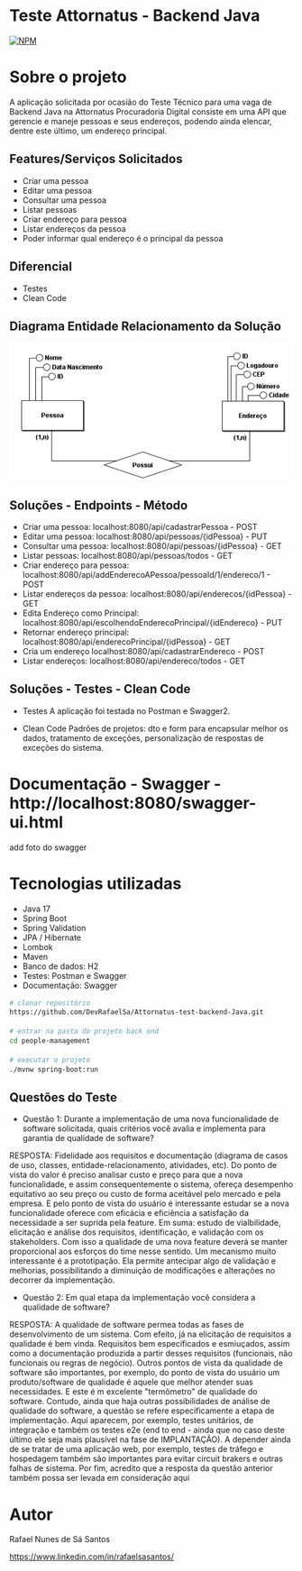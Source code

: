 # Teste Attornatus - Backend Java
[![NPM](https://img.shields.io/npm/l/react)](https://github.com/DevRafaelSa/Attornatus-test-backend-Java/blob/main/LICENCE)

# Sobre o projeto

A aplicação solicitada por ocasião do Teste Técnico para uma vaga de Backend Java na Attornatus Procuradoria Digital consiste em uma API que gerencie e maneje pessoas e seus endereços, podendo ainda elencar, dentre este último, um endereço principal.

## Features/Serviços Solicitados
- Criar uma pessoa
- Editar uma pessoa
- Consultar uma pessoa
- Listar pessoas
- Criar endereço para pessoa
- Listar endereços da pessoa
- Poder informar qual endereço é o principal da pessoa

## Diferencial
- Testes
- Clean Code

## Diagrama Entidade Relacionamento da Solução
![Diag_Entidade_Relacionamento](https://github.com/DevRafaelSa/Attornatus-test-backend-Java/blob/main/DER%20teste.png)

## Soluções - Endpoints - Método
- Criar uma pessoa:              localhost:8080/api/cadastrarPessoa                             - POST
- Editar uma pessoa:             localhost:8080/api/pessoas/{idPessoa}                          - PUT
- Consultar uma pessoa:          localhost:8080/api/pessoas/{idPessoa}                          - GET
- Listar pessoas:                localhost:8080/api/pessoas/todos                               - GET
- Criar endereço para pessoa:    localhost:8080/api/addEnderecoAPessoa/pessoaId/1/endereco/1    - POST
- Listar endereços da pessoa:    localhost:8080/api/enderecos/{idPessoa}                        - GET
- Edita Endereço como Principal: localhost:8080/api/escolhendoEnderecoPrincipal/{idEndereco}    - PUT
- Retornar endereço principal:   localhost:8080/api/enderecoPrincipal/{idPessoa}                - GET
- Cria um endereço               localhost:8080/api/cadastrarEndereco                           - POST
- Listar endereços:              localhost:8080/api/endereco/todos                              - GET

## Soluções - Testes - Clean Code
- Testes
    A aplicação foi testada no Postman e Swagger2.

- Clean Code
    Padrões de projetos: dto e form para encapsular melhor os dados, tratamento de exceções, personalização de respostas de exceções do sistema. 
    
 # Documentação - Swagger - http://localhost:8080/swagger-ui.html

add foto do swagger

# Tecnologias utilizadas
- Java 17
- Spring Boot
- Spring Validation
- JPA / Hibernate
- Lombok
- Maven
- Banco de dados: H2
- Testes: Postman e Swagger
- Documentação: Swagger


```bash
# clonar repositório
https://github.com/DevRafaelSa/Attornatus-test-backend-Java.git

# entrar na pasta do projeto back end
cd people-management

# executar o projeto
./mvnw spring-boot:run
```

## Questões do Teste
- Questão 1: Durante a implementação de uma nova funcionalidade de software solicitada, quais critérios você avalia e implementa para garantia de qualidade de software?

RESPOSTA:
    Fidelidade aos requisitos e documentação (diagrama de casos de uso, classes, entidade-relacionamento, atividades, etc). Do ponto de vista do valor é preciso analisar custo e preço para que a nova funcionalidade, e assim consequentemente o sistema, ofereça desempenho equitativo ao seu preço ou custo de forma aceitável pelo mercado e pela empresa. E pelo ponto de vista do usuário é interessante estudar se a nova funcionalidade oferece com eficácia e eficiência a satisfação da necessidade a ser suprida pela feature. Em suma: estudo de vialbilidade, elicitação e análise dos requisitos, identificação, e validação com os stakeholders. Com isso a qualidade de uma nova feature deverá se manter proporcional aos esforços do time nesse sentido. Um mecanismo muito interessante é a prototipação. Ela permite antecipar algo de validação e melhorias, possibilitando a diminuição de modificações e alterações no decorrer da implementação.


- Questão 2: Em qual etapa da implementação você considera a qualidade de software?

RESPOSTA:
    A qualidade de software permea todas as fases de desenvolvimento de um sistema. Com efeito, já na elicitação de requisitos a qualidade é bem vinda. Requisitos bem especificados e esmiuçados, assim como a documentação produzida a partir desses requisitos (funcionais, não funcionais ou regras de negócio). Outros pontos de vista da qualidade de software são importantes, por exemplo, do ponto de vista do usuário um produto/software de qualidade é aquele que melhor atender suas necessidades. E este é m excelente "termômetro" de qualidade do software. Contudo, ainda que haja outras possibilidades de análise de qualidade do software, a questão se refere especificamente a etapa de implementação. Aqui aparecem, por exemplo, testes unitários, de integração e também os testes e2e (end to end - ainda que no caso deste último ele seja mais plausível na fase de IMPLANTAÇÃO). A depender ainda de se tratar de uma aplicação web, por exemplo, testes de tráfego e hospedagem também são importantes para evitar circuit brakers e outras falhas de sistema. Por fim, acredito que a resposta da questão anterior também possa ser levada em consideração aqui


# Autor

Rafael Nunes de Sá Santos

https://www.linkedin.com/in/rafaelsasantos/
